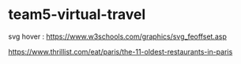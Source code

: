 # team5-virtual-travel

svg hover : https://www.w3schools.com/graphics/svg_feoffset.asp

https://www.thrillist.com/eat/paris/the-11-oldest-restaurants-in-paris